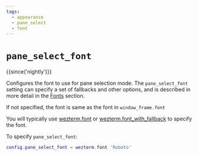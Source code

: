 ```yaml
---
tags:
  - appearance
  - pane_select
  - font
---
```

# `pane_select_font`

{{since('nightly')}}

Configures the font to use for pane selection mode. The `pane_select_font`
setting can specify a set of fallbacks and other options, and is described
in more detail in the [Fonts](../../fonts.md) section.

If not specified, the font is same as the font in `window_frame.font`

You will typically use [wezterm.font](../wezterm/font.md) or
[wezterm.font_with_fallback](../wezterm/font_with_fallback.md) to specify the
font.

To specify `pane_select_font`:

```lua
config.pane_select_font = wezterm.font 'Roboto'
```
